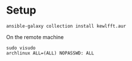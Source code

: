# Setup

`ansible-galaxy collection install kewlfft.aur`

On the remote machine

```
sudo visudo
archlinux ALL=(ALL) NOPASSWD: ALL
```
